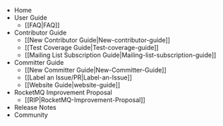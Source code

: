   * Home
  * User Guide
    * [[FAQ|FAQ]]
  * Contributor Guide
    * [[New Contributor Guide|New-contributor-guide]]
    * [[Test Coverage Guide|Test-coverage-guide]]
    * [[Mailing List Subscription Guide|Mailing-list-subscription-guide]]
  * Committer Guide
    * [[New Committer Guide|New-Committer-Guide]]
    * [[Label an Issue/PR|Label-an-Issue]]
    * [[Website Guide|website-guide]]
  * RocketMQ Improvement Proposal
    * [[RIP|RocketMQ-Improvement-Proposal]]
  * Release Notes
  * Community
